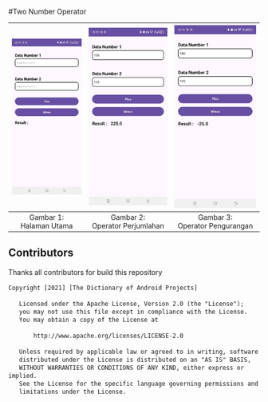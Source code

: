 #Two Number Operator

| ![Gambar 1](./documentation/SS01_TwoNumberOperator.jpg) | ![Gambar 2](./documentation/SS02_TwoNumberOperator.jpg) | ![Gambar 3](./documentation/SS03_TwoNumberOperator.jpg) |
|:-------------------------------------------------------:|:-------------------------------------------------------:|:-------------------------------------------------------:|
|              Gambar 1: <br> Halaman Utama               |           Gambar 2: <br> Operator Perjumlahan           |           Gambar 3: <br> Operator Pengurangan           |

## Contributors
Thanks all contributors for build this repository

```
Copyright [2021] [The Dictionary of Android Projects]

   Licensed under the Apache License, Version 2.0 (the "License");
   you may not use this file except in compliance with the License.
   You may obtain a copy of the License at

       http://www.apache.org/licenses/LICENSE-2.0

   Unless required by applicable law or agreed to in writing, software
   distributed under the License is distributed on an "AS IS" BASIS,
   WITHOUT WARRANTIES OR CONDITIONS OF ANY KIND, either express or implied.
   See the License for the specific language governing permissions and
   limitations under the License.
   
```   
